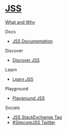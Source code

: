 # [JSS](https://jss.sitecore.com/)

[What and Why]()

Docs

 - [JSS Documentation](https://jss.sitecore.com/docs)

Discover

 - [Discover JSS]()

Learn

 - [Learn JSS]()

Playground

 - [Playground JSS]()

Socials

 - [JSS StackExchange Tag](https://sitecore.stackexchange.com/?tags=jss)
 - [#SitecoreJSS Twitter](https://twitter.com/search?q=sitecorejss&src=typed_query&f=live)